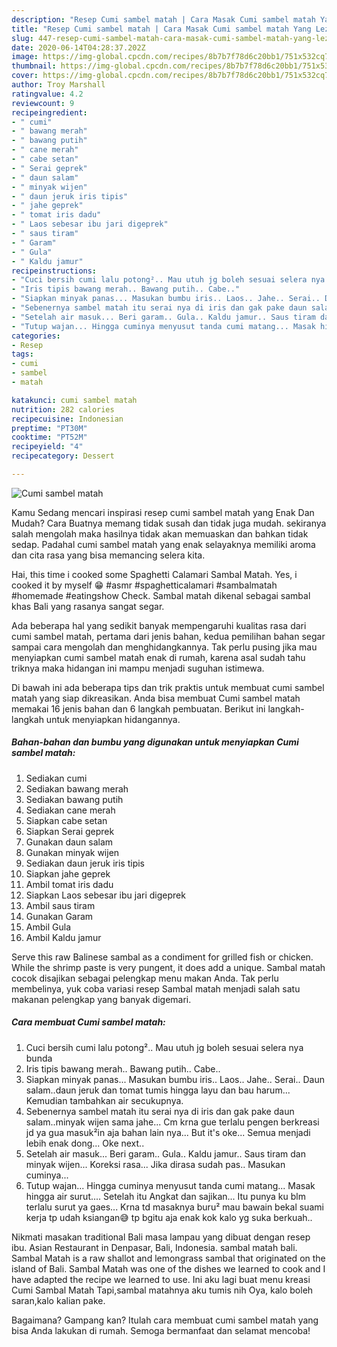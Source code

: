 ```yaml
---
description: "Resep Cumi sambel matah | Cara Masak Cumi sambel matah Yang Lezat"
title: "Resep Cumi sambel matah | Cara Masak Cumi sambel matah Yang Lezat"
slug: 447-resep-cumi-sambel-matah-cara-masak-cumi-sambel-matah-yang-lezat
date: 2020-06-14T04:28:37.202Z
image: https://img-global.cpcdn.com/recipes/8b7b7f78d6c20bb1/751x532cq70/cumi-sambel-matah-foto-resep-utama.jpg
thumbnail: https://img-global.cpcdn.com/recipes/8b7b7f78d6c20bb1/751x532cq70/cumi-sambel-matah-foto-resep-utama.jpg
cover: https://img-global.cpcdn.com/recipes/8b7b7f78d6c20bb1/751x532cq70/cumi-sambel-matah-foto-resep-utama.jpg
author: Troy Marshall
ratingvalue: 4.2
reviewcount: 9
recipeingredient:
- " cumi"
- " bawang merah"
- " bawang putih"
- " cane merah"
- " cabe setan"
- " Serai geprek"
- " daun salam"
- " minyak wijen"
- " daun jeruk iris tipis"
- " jahe geprek"
- " tomat iris dadu"
- " Laos sebesar ibu jari digeprek"
- " saus tiram"
- " Garam"
- " Gula"
- " Kaldu jamur"
recipeinstructions:
- "Cuci bersih cumi lalu potong².. Mau utuh jg boleh sesuai selera nya bunda"
- "Iris tipis bawang merah.. Bawang putih.. Cabe.."
- "Siapkan minyak panas... Masukan bumbu iris.. Laos.. Jahe.. Serai.. Daun salam..daun jeruk dan tomat tumis hingga layu dan bau harum... Kemudian tambahkan air secukupnya."
- "Sebenernya sambel matah itu serai nya di iris dan gak pake daun salam..minyak wijen sama jahe... Cm krna gue terlalu pengen berkreasi jd ya gua masuk²in aja bahan lain nya... But it&#39;s oke... Semua menjadi lebih enak dong... Oke next.."
- "Setelah air masuk... Beri garam.. Gula.. Kaldu jamur.. Saus tiram dan minyak wijen... Koreksi rasa... Jika dirasa sudah pas.. Masukan cuminya..."
- "Tutup wajan... Hingga cuminya menyusut tanda cumi matang... Masak hingga air surut.... Setelah itu Angkat dan sajikan... Itu punya ku blm terlalu surut ya gaes... Krna td masaknya buru² mau bawain bekal suami kerja tp udah ksiangan😅 tp bgitu aja enak kok kalo yg suka berkuah.."
categories:
- Resep
tags:
- cumi
- sambel
- matah

katakunci: cumi sambel matah 
nutrition: 282 calories
recipecuisine: Indonesian
preptime: "PT30M"
cooktime: "PT52M"
recipeyield: "4"
recipecategory: Dessert

---
```



![Cumi sambel matah](https://img-global.cpcdn.com/recipes/8b7b7f78d6c20bb1/751x532cq70/cumi-sambel-matah-foto-resep-utama.jpg)

Kamu Sedang mencari inspirasi resep cumi sambel matah yang Enak Dan Mudah? Cara Buatnya memang tidak susah dan tidak juga mudah. sekiranya salah mengolah maka hasilnya tidak akan memuaskan dan bahkan tidak sedap. Padahal cumi sambel matah yang enak selayaknya memiliki aroma dan cita rasa yang bisa memancing selera kita.

Hai, this time i cooked some Spaghetti Calamari Sambal Matah. Yes, i cooked it by myself 😁 #asmr #spaghetticalamari #sambalmatah #homemade #eatingshow Check. Sambal matah dikenal sebagai sambal khas Bali yang rasanya sangat segar.

Ada beberapa hal yang sedikit banyak mempengaruhi kualitas rasa dari cumi sambel matah, pertama dari jenis bahan, kedua pemilihan bahan segar sampai cara mengolah dan menghidangkannya. Tak perlu pusing jika mau menyiapkan cumi sambel matah enak di rumah, karena asal sudah tahu triknya maka hidangan ini mampu menjadi suguhan istimewa.


Di bawah ini ada beberapa tips dan trik praktis untuk membuat cumi sambel matah yang siap dikreasikan. Anda bisa membuat Cumi sambel matah memakai 16 jenis bahan dan 6 langkah pembuatan. Berikut ini langkah-langkah untuk menyiapkan hidangannya.

<!--inarticleads1-->

##### Bahan-bahan dan bumbu yang digunakan untuk menyiapkan Cumi sambel matah:

1. Sediakan  cumi
1. Sediakan  bawang merah
1. Sediakan  bawang putih
1. Sediakan  cane merah
1. Siapkan  cabe setan
1. Siapkan  Serai geprek
1. Gunakan  daun salam
1. Gunakan  minyak wijen
1. Sediakan  daun jeruk iris tipis
1. Siapkan  jahe geprek
1. Ambil  tomat iris dadu
1. Siapkan  Laos sebesar ibu jari digeprek
1. Ambil  saus tiram
1. Gunakan  Garam
1. Ambil  Gula
1. Ambil  Kaldu jamur


Serve this raw Balinese sambal as a condiment for grilled fish or chicken. While the shrimp paste is very pungent, it does add a unique. Sambal matah cocok disajikan sebagai pelengkap menu makan Anda. Tak perlu membelinya, yuk coba variasi resep Sambal matah menjadi salah satu makanan pelengkap yang banyak digemari. 

<!--inarticleads2-->

##### Cara membuat Cumi sambel matah:

1. Cuci bersih cumi lalu potong².. Mau utuh jg boleh sesuai selera nya bunda
1. Iris tipis bawang merah.. Bawang putih.. Cabe..
1. Siapkan minyak panas... Masukan bumbu iris.. Laos.. Jahe.. Serai.. Daun salam..daun jeruk dan tomat tumis hingga layu dan bau harum... Kemudian tambahkan air secukupnya.
1. Sebenernya sambel matah itu serai nya di iris dan gak pake daun salam..minyak wijen sama jahe... Cm krna gue terlalu pengen berkreasi jd ya gua masuk²in aja bahan lain nya... But it&#39;s oke... Semua menjadi lebih enak dong... Oke next..
1. Setelah air masuk... Beri garam.. Gula.. Kaldu jamur.. Saus tiram dan minyak wijen... Koreksi rasa... Jika dirasa sudah pas.. Masukan cuminya...
1. Tutup wajan... Hingga cuminya menyusut tanda cumi matang... Masak hingga air surut.... Setelah itu Angkat dan sajikan... Itu punya ku blm terlalu surut ya gaes... Krna td masaknya buru² mau bawain bekal suami kerja tp udah ksiangan😅 tp bgitu aja enak kok kalo yg suka berkuah..


Nikmati masakan traditional Bali masa lampau yang dibuat dengan resep ibu. Asian Restaurant in Denpasar, Bali, Indonesia. sambal matah bali. Sambal Matah is a raw shallot and lemongrass sambal that originated on the island of Bali. Sambal Matah was one of the dishes we learned to cook and I have adapted the recipe we learned to use. Ini aku lagi buat menu kreasi Cumi Sambal Matah Tapi,sambal matahnya aku tumis nih Oya, kalo boleh saran,kalo kalian pake. 

Bagaimana? Gampang kan? Itulah cara membuat cumi sambel matah yang bisa Anda lakukan di rumah. Semoga bermanfaat dan selamat mencoba!
